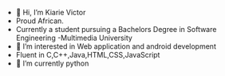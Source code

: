 - 👋 Hi, I’m Kiarie Victor
- Proud African.
- Currently a student pursuing a Bachelors Degree in Software Engineering -Multimedia University
- 👀 I’m interested in Web application and android development
- Fluent in C,C++,Java,HTML,CSS,JavaScript
- 🌱 I’m currently python

